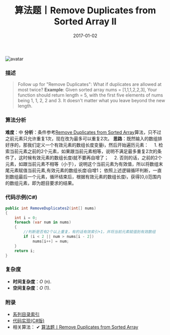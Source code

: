 ﻿---
title: 算法题丨Remove Duplicates from Sorted Array II
tags:
  - 算法
  - 编程技巧
  - 数据结构  
categories: 计算机基础
date: 2017-01-02
---
![avatar](https://mysite.bj.bcebos.com/images/articles/e4ec8743-c64c-4c29-8381-85f8acd01b8c.jpg)

### 描述
>Follow up for "Remove Duplicates":
What if duplicates are allowed at most twice?
**Example**:
Given sorted array nums = [1,1,1,2,2,3],
Your function should return length = 5, with the first five elements of nums 
being 1, 1, 2, 2 and 3. It doesn't matter what you leave beyond the new length.

<!-- more -->

### 算法分析
**难度**：中
**分析**：条件参考[Remove Duplicates from Sorted Array](/posts/algorithm/001.Remove.Duplicates.from.Sorted.Array/)算法，只不过之前元素只允许重复1次，现在改为最多可以重复2次。
**思路**：既然输入的数组排好序的，那我们定义一个有效元素的数组长度变量i，然后开始遍历元素：
&emsp;1. 检索当前元素之前的2个元素，如果跟当前元素相等，说明不满足最多重复2次的条件了，这时候有效元素的数组长度i就不要再自增了；
&emsp;2. 否则的话，之前的2个元素，如跟当前元素不相等（小于），说明这个当前元素为有效值，所以将数组末尾元素赋值当前元素,有效元素的数组长度i自增1；
依照上述逻辑循环判断，一直到数组最后一个元素，循环结束后，根据有效元素的数组长度i，获得[0,i)范围内的数组元素，即为题目要求的结果。

### 代码示例(C#)
```csharp
public int RemoveDuplicates2(int[] nums)
{
    int i = 0;
    foreach (var num in nums)
    {
        //判断是否有2个以上重复，有的话有效索引+1，并将当前元素赋值到有效数组
        if (i < 2 || num > nums[i - 2])
            nums[i++] = num;
    }
    return i;
}                                           
```

### 复杂度
- **时间复杂度**：*O* (n). 
- **空间复杂度**：*O* (1).

### 附录
- [系列目录索引](/posts/algorithm/index/)
- [代码实现(C#版)](https://github.com/lizzie2008/LeetCode.git)
- 相关算法：
✔ [算法题丨Remove Duplicates from Sorted Array](/posts/algorithm/001.Remove.Duplicates.from.Sorted.Array/)
